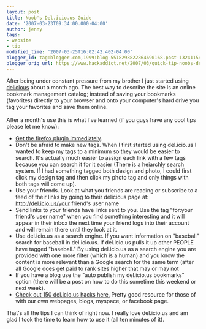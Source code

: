 ```yaml
---
layout: post
title: Noob's Del.icio.us Guide
date: '2007-03-23T09:34:00.000-04:00'
author: jenny
tags:
- website
- tip
modified_time: '2007-03-25T16:02:42.402-04:00'
blogger_id: tag:blogger.com,1999:blog-5518298822864690168.post-132411548374283398
blogger_orig_url: https://www.hackaddict.net/2007/03/quick-tip-noobs-delicious-guide.html
---
```


After being under constant pressure from my brother I just started using <a href="http://del.icio.us/">delicious</a> about a month ago. The best way to describe the site is an online  bookmark management catalog; instead of saving your bookmarks (favorites) directly to your browser and onto your computer's hard drive you tag your favorites and save them online.<br /><br />After a month's use this is what I've learned (if you guys have any cool tips please let me know):<br /><ul><li><a href="http://del.icio.us/help/firefox/extension">Get the firefox plugin immediately</a>.<br /></li><li>Don't be afraid to make new tags.  When I first started using del.icio.us I wanted to keep my tags to a minimum so they would be easier to search.  It's actually much easier to assign each link with a few tags because you can search it for it easier (There is a heiarchly search system.  If I had something tagged both design and photo, I could first click my design tag and then click my photo tag and only things with both tags will come up).<br /></li><li>Use your friends.  Look at what you friends are reading or subscribe to a feed of their links by going to their delicious page at: http://del.icio.us/your friend's user name</li><li>Send links to your friends have links sent to you.  Use the tag "for:your friend's user name" when you find something interesting and it will appear in their inbox the next time your friend logs into their account and will remain there until they look at it.</li><li>Use del.icio.us as a search engine.  If you want information on "baseball" search for baseball in del.icio.us.  If del.icio.us pulls it up other PEOPLE have tagged "baseball."  By using del.icio.us as a search engine you are provided with one more filter (which is a human) and you know the content is more relevant than a Google search for the same term (after all Google does get paid to rank sites higher that may or may not<br /></li><li>If you have a blog use the "auto publish my del.icio.us bookmarks" option (there will be a post on how to do this sometime this weekend or next week).<br /></li><li><a href="http://www.econsultant.com/delicious-by-function/index.html">Check out 150 del.icio.us hacks here.</a>  Pretty good resource for those of with our own webpages, blogs, myspace, or facebook page.</li></ul>That's all the tips I can think of right now.  I really love del.icio.us and am glad I took the time to learn how to use it (all ten minutes of it).